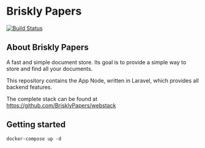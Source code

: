 # Briskly Papers

[![Build Status](https://travis-ci.org/BrisklyPapers/php.svg?branch=master)](https://travis-ci.org/BrisklyPapers/php)

## About Briskly Papers
A fast and simple document store. Its goal is to provide a simple way to store and find all your documents.

This repository contains the App Node, written in Laravel, which provides all backend features.

The complete stack can be found at https://github.com/BrisklyPapers/webstack

## Getting started

`docker-compose up -d`

